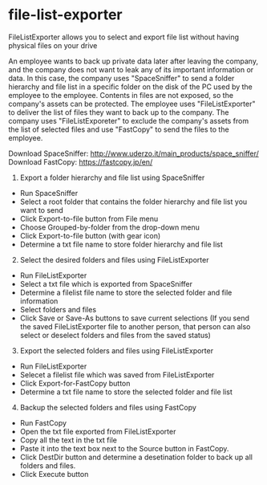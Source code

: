 # file-list-exporter
FileListExporter allows you to select and export file list without having physical files on your drive

<An example of using FileListExporter>

An employee wants to back up private data later after leaving the company, and the company does not want to leak any of its important information or data.
In this case, the company uses "SpaceSniffer" to send a folder hierarchy and file list in a specific folder on the disk of the PC used by the employee to the employee.
Contents in files are not exposed, so the company's assets can be protected.
The employee uses "FileListExporter" to deliver the list of files they want to back up to the company.
The company uses "FileListExporeter" to exclude the company's assets from the list of selected files and use "FastCopy" to send the files to the employee.

Download SpaceSniffer: http://www.uderzo.it/main_products/space_sniffer/
Download FastCopy: https://fastcopy.jp/en/

<How to use>

1. Export a folder hierarchy and file list using SpaceSniffer
- Run SpaceSniffer
- Select a root folder that contains the folder hierarchy and file list you want to send
- Click Export-to-file button from File menu
- Choose Grouped-by-folder from the drop-down menu
- Click Export-to-file button (with gear icon)
- Determine a txt file name to store folder hierarchy and file list

2. Select the desired folders and files using FileListExporter
- Run FileListExporter
- Select a txt file which is exported from SpaceSniffer
- Determine a filelist file name to store the selected folder and file information
- Select folders and files
- Click Save or Save-As buttons to save current selections
(If you send the saved FileListExporter file to another person, that person can also select or deselect folders and files from the saved status)

3. Export the selected folders and files using FileListExporter
- Run FileListExporter
- Selecet a filelist file which was saved from FileListExporter
- Click Export-for-FastCopy button
- Determine a txt file name to store the selected folder and file list

4. Backup the selected folders and files using FastCopy
- Run FastCopy
- Open the txt file exported from FileListExporter
- Copy all the text in the txt file
- Paste it into the text box next to the Source button in FastCopy.
- Click DestDir button and determine a desetination folder to back up all folders and files.
- Click Execute button
